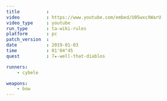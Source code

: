 ```yaml
---
title          :
video          : https://www.youtube.com/embed/U05wxcXWarU
video_type     : youtube
run_type       : ta-wiki-rules
platform       : pc
patch_version  :
date           : 2019-01-03
time           : 01'04"45
quest          : 7★-well-that-diablos

runners:
    - cybele

weapons:
    - bow
---
```

